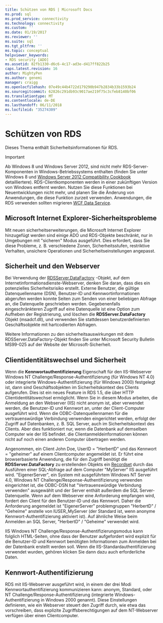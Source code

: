 ```yaml
---
title: Schützen von RDS | Microsoft Docs
ms.prod: sql
ms.prod_service: connectivity
ms.technology: connectivity
ms.custom: ''
ms.date: 01/19/2017
ms.reviewer: ''
ms.suite: sql
ms.tgt_pltfrm: ''
ms.topic: conceptual
helpviewer_keywords:
- RDS security [ADO]
ms.assetid: 82fb1330-d6c6-4c17-ad3e-d417ff822b25
caps.latest.revision: 16
author: MightyPen
ms.author: genemi
manager: craigg
ms.openlocfilehash: 07e49c44b4722d179290b947b2834b33b1593b24
ms.sourcegitcommit: 62826c291db93c9017ae219f75c3cfeb8140bf06
ms.translationtype: MT
ms.contentlocale: de-DE
ms.lasthandoff: 06/11/2018
ms.locfileid: "35274309"
---
```

# <a name="securing-rds-applications"></a>Schützen von RDS
Dieses Thema enthält Sicherheitsinformationen für RDS.  
  
> [!IMPORTANT]
>  Ab Windows 8 und Windows Server 2012, sind nicht mehr RDS-Server-Komponenten in Windows-Betriebssystems enthalten (finden Sie unter Windows 8 und [Windows Server 2012 Compatibility Cookbook](https://www.microsoft.com/en-us/download/details.aspx?id=27416) detailliertere). RDS-Clientkomponenten werden in einer zukünftigen Version von Windows entfernt werden. Nutzen Sie diese Funktionen bei Neuentwicklungen nicht mehr, und planen Sie die Änderung von Anwendungen, die diese Funktion zurzeit verwenden. Anwendungen, die RDS verwenden sollten migrieren [WCF Data Service](http://go.microsoft.com/fwlink/?LinkId=199565).  
  
## <a name="microsoft-internet-explorer-security-issues"></a>Microsoft Internet Explorer-Sicherheitsprobleme  
 Mit neuen sicherheitserweiterungen, die Microsoft Internet Explorer hinzugefügt werden sind einige ADO und RDS-Objekte beschränkt, nur in Umgebungen mit "sicheren" Modus ausgeführt. Dies erfordert, dass Sie diese Probleme, z. B. verschiedene Zonen, Sicherheitsstufen, restriktive Verhalten, unsichere Operationen und Sicherheitseinstellungen angepasst.  
  
## <a name="security-and-your-web-server"></a>Sicherheit und den Webserver  
 Bei Verwendung der [RDSServer.DataFactory](../../../ado/reference/rds-api/datafactory-object-rdsserver.md) -Objekt, auf dem Internetinformationsdienste-Webserver, denken Sie daran, dass dies ein potenzielles Sicherheitsrisiko erstellt. Externe Benutzer, die gültige Datenquellenname (DSN), Benutzer-ID und Kennwortinformationen abgerufen werden konnte Seiten zum Senden von einer beliebigen Abfrage an, die Datenquelle geschrieben werden. Gegebenenfalls eingeschränkteren Zugriff auf eine Datenquelle ist eine Option zum Aufheben der Registrierung, und löschen die **RDSServer.DataFactory** Objekt (msadcf.dll), und verwenden Sie stattdessen benutzerdefinierten Geschäftsobjekte mit hartcodierten Abfragen.  
  
 Weitere Informationen zu den sicherheitsauswirkungen mit dem RDSServer.DataFactory-Objekt finden Sie unter Microsoft Security Bulletin MS99-025 auf der Website der Microsoft-Sicherheit.  
  
## <a name="client-impersonation-and-security"></a>Clientidentitätswechsel und Sicherheit  
 Wenn die **Kennwortauthentifizierung** Eigenschaft für den IIS-Webserver Windows NT Challenge/Response-Authentifizierung (für Windows NT 4.0) oder integrierte Windows-Authentifizierung (für Windows 2000) festgelegt ist, dann sind Geschäftsobjekten im Sicherheitskontext des Clients aufgerufen. Dies ist ein neues Feature in RDS 1.5, die über HTTP Clientidentitätswechsel ermöglicht. Wenn Sie in diesem Modus arbeiten, die Anmeldung an den Webserver (IIS) nicht anonym ist, aber verwendet werden, die Benutzer-ID und Kennwort an, unter der Client-Computer ausgeführt wird. Wenn die ODBC-Datenquellennamen für die vertrauenswürdige Verbindung verwenden eingerichtet werden, erfolgt der Zugriff auf Datenbanken, z. B. SQL Server, auch im Sicherheitskontext des Clients. Aber dies funktioniert nur, wenn die Datenbank auf demselben Computer wie der IIS befindet. die Clientanmeldeinformationen können nicht auf noch einen anderen Computer übertragen werden.  
  
 Angenommen, ein Client John Doe, UserID = "HerbertD" und das Kennwort = "geheimer" auf einem Clientcomputer angemeldet ist. Er führt eine browserbasierte Anwendung, die für den Zugriff benötigt die **RDSServer.DataFactory** zu erstellenden Objekts ein [Recordset](../../../ado/reference/ado-api/recordset-object-ado.md) durch das Ausführen einer SQL-Abfrage auf dem Computer "MyServer" IIS ausgeführt wird. "EigenerServer", ein System mit ausgeführtem Windows NT Server 4.0, Windows NT Challenge/Response-Authentifizierung verwenden eingerichtet ist, die ODBC-DSN hat "Vertrauenswürdige Verbindung verwenden" ausgewählt und der Server enthält außerdem die SQL Server-Datenquelle. Wenn auf dem Webserver eine Anforderung empfangen wird, fordert den Client für den Benutzer-ID und das Kennwort. Daher die Anforderung angemeldet ist "EigenerServer" problemgruppen "HerbertD" / "Geheime" anstelle von IUSER_MyServer (der Standard ist, wenn anonyme Kennwort-Authentifizierung aktiviert ist). Auf ähnliche Weise beim Anmelden an SQL Server, "HerbertD" / "Geheime" verwendet wird.  
  
 IIS Windows NT Challenge/Response-Authentifizierungsmodus kann folglich HTML-Seiten, ohne dass der Benutzer aufgefordert wird explizit für die Benutzer-ID und Kennwort benötigten Informationen zum Anmelden bei der Datenbank erstellt werden soll. Wenn die IIS-Standardauthentifizierung verwendet wurden, gehören klicken Sie dann dazu auch erforderliche Daten.  
  
## <a name="password-authentication"></a>Kennwort-Authentifizierung  
 RDS mit IIS-Webserver ausgeführt wird, in einem der drei Modi Kennwortauthentifizierung kommunizieren kann: anonym, Standard, oder NT Challenge/Response-Authentifizierung (integrierte Windows-Authentifizierung in Windows 2000 genannt). Diese Einstellungen definieren, wie ein Webserver steuert den Zugriff durch, wie etwa das vorschreiben, dass explizite Zugriffsberechtigungen auf dem NT-Webserver verfügen über einen Clientcomputer.


